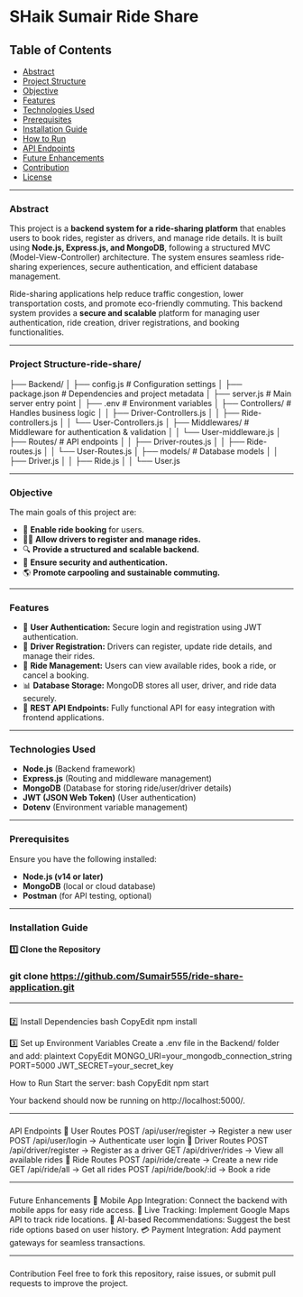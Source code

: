 # SHaik Sumair Ride Share

## Table of Contents

- [Abstract](#abstract)
- [Project Structure](#project-structure)
- [Objective](#objective)
- [Features](#features)
- [Technologies Used](#technologies-used)
- [Prerequisites](#prerequisites)
- [Installation Guide](#installation-guide)
- [How to Run](#how-to-run)
- [API Endpoints](#api-endpoints)
- [Future Enhancements](#future-enhancements)
- [Contribution](#contribution)
- [License](#license)

---

### Abstract

This project is a **backend system for a ride-sharing platform** that enables users to book rides, register as drivers, and manage ride details. It is built using **Node.js, Express.js, and MongoDB**, following a structured MVC (Model-View-Controller) architecture. The system ensures seamless ride-sharing experiences, secure authentication, and efficient database management.

Ride-sharing applications help reduce traffic congestion, lower transportation costs, and promote eco-friendly commuting. This backend system provides a **secure and scalable** platform for managing user authentication, ride creation, driver registrations, and booking functionalities.

---

### Project Structure-ride-share/

├── Backend/
│ ├── config.js # Configuration settings
│ ├── package.json # Dependencies and project metadata
│ ├── server.js # Main server entry point
│ ├── .env # Environment variables
│ ├── Controllers/ # Handles business logic
│ │ ├── Driver-Controllers.js
│ │ ├── Ride-controllers.js
│ │ └── User-Controllers.js
│ ├── Middlewares/ # Middleware for authentication & validation
│ │ └── User-middleware.js
│ ├── Routes/ # API endpoints
│ │ ├── Driver-routes.js
│ │ ├── Ride-routes.js
│ │ └── User-Routes.js
│ ├── models/ # Database models
│ │ ├── Driver.js
│ │ ├── Ride.js
│ │ └── User.js

---

### Objective

The main goals of this project are:

- 🚗 **Enable ride booking** for users.
- 👨‍✈️ **Allow drivers to register and manage rides.**
- 🔍 **Provide a structured and scalable backend.**
- 🔐 **Ensure security and authentication.**
- 🌎 **Promote carpooling and sustainable commuting.**

---

### Features

- 🔑 **User Authentication:** Secure login and registration using JWT authentication.
- 🚖 **Driver Registration:** Drivers can register, update ride details, and manage their rides.
- 📍 **Ride Management:** Users can view available rides, book a ride, or cancel a booking.
- 📊 **Database Storage:** MongoDB stores all user, driver, and ride data securely.
- 🔎 **REST API Endpoints:** Fully functional API for easy integration with frontend applications.

---

### Technologies Used

- **Node.js** (Backend framework)
- **Express.js** (Routing and middleware management)
- **MongoDB** (Database for storing ride/user/driver details)
- **JWT (JSON Web Token)** (User authentication)
- **Dotenv** (Environment variable management)

---

### Prerequisites

Ensure you have the following installed:

- **Node.js (v14 or later)**
- **MongoDB** (local or cloud database)
- **Postman** (for API testing, optional)

---

### Installation Guide

#### 1️⃣ Clone the Repository

### git clone https://github.com/Sumair555/ride-share-application.git

---

###

2️⃣ Install Dependencies
bash
CopyEdit
npm install

3️⃣ Set up Environment Variables
Create a .env file in the Backend/ folder and add:
plaintext
CopyEdit
MONGO_URI=your_mongodb_connection_string
PORT=5000
JWT_SECRET=your_secret_key

How to Run
Start the server:
bash
CopyEdit
npm start

Your backend should now be running on http://localhost:5000/.

---

###

API Endpoints
🔹 User Routes
POST /api/user/register → Register a new user
POST /api/user/login → Authenticate user login
🔹 Driver Routes
POST /api/driver/register → Register as a driver
GET /api/driver/rides → View all available rides
🔹 Ride Routes
POST /api/ride/create → Create a new ride
GET /api/ride/all → Get all rides
POST /api/ride/book/:id → Book a ride

---

###

Future Enhancements
📱 Mobile App Integration: Connect the backend with mobile apps for easy ride access.
📍 Live Tracking: Implement Google Maps API to track ride locations.
🤖 AI-based Recommendations: Suggest the best ride options based on user history.
💳 Payment Integration: Add payment gateways for seamless transactions.

---

###

Contribution
Feel free to fork this repository, raise issues, or submit pull requests to improve the project.
